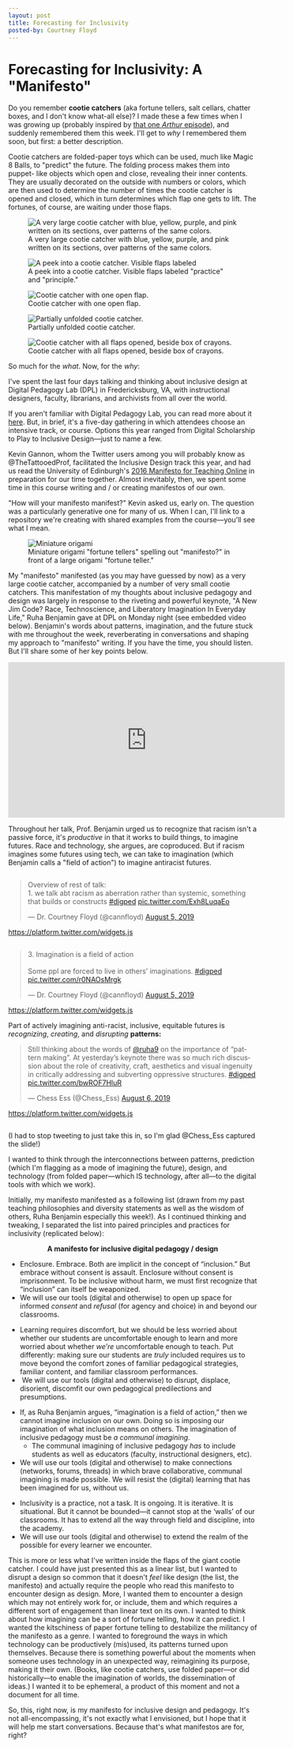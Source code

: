 ```yaml
---
layout: post
title: Forecasting for Inclusivity
posted-by: Courtney Floyd
---
```

<h1> Forecasting for Inclusivity: A "Manifesto" </h1>
<!-- wp:paragraph --><p>Do you remember <strong>cootie catchers</strong> (aka fortune tellers, salt cellars, chatter boxes, and I don't know what-all else)? I made these a few times when I was growing up (probably inspired by <a href="https://www.youtube.com/watch?v=U6hOtwP_Ocw" target="_blank" rel="noreferrer noopener" aria-label="that one Arthur episode (opens in a new tab)">that one <em>Arthur</em> episode</a>), and suddenly remembered them this week. I'll get to <em>why </em>I remembered them soon, but first: a better description.</p><!-- /wp:paragraph -->

<!-- wp:paragraph --><p>Cootie catchers are folded-paper toys which can be used, much like Magic 8 Balls, to "predict" the future. The folding process makes them into puppet- like objects which open and close, revealing their inner contents. They are usually decorated on the outside with numbers or colors, which are then used to determine the number of times the cootie catcher is opened and closed, which in turn determines which flap one gets to lift. The fortunes, of course, are waiting under those flaps.</p><!-- /wp:paragraph -->

<!-- wp:image {"id":3383,"sizeSlug":"large"} --><figure class="wp-block-image size-large"><img class="wp-image-3383" src="https://courtneyafloyd.files.wordpress.com/2019/08/img_8828-1.jpg" alt="A very large cootie catcher with blue, yellow, purple, and pink written on its sections, over patterns of the same colors." /><figcaption>A very large cootie catcher with blue, yellow, purple, and pink written on its sections, over patterns of the same colors.</figcaption></figure><!-- /wp:image -->

<figure><img class="wp-image-3377" src="https://courtneyafloyd.files.wordpress.com/2019/08/img_8835.jpg" alt="A peek into a cootie catcher. Visible flaps labeled "practice" and "principle."" data-id="3377" data-link="https://courtneyafloyd.com/img_8835/" /><figcaption>A peek into a cootie catcher. Visible flaps labeled "practice" and "principle."</figcaption></figure>

<figure><img class="wp-image-3378" src="https://courtneyafloyd.files.wordpress.com/2019/08/img_8836.jpg" alt="Cootie catcher with one open flap." data-id="3378" data-link="https://courtneyafloyd.com/img_8836/" /><figcaption>Cootie catcher with one open flap.</figcaption></figure>

<figure><img class="wp-image-3379" src="https://courtneyafloyd.files.wordpress.com/2019/08/img_8840.jpg" alt="Partially unfolded cootie catcher." data-id="3379" data-link="https://courtneyafloyd.com/img_8840/" /><figcaption>Partially unfolded cootie catcher.</figcaption></figure>

<figure><img class="wp-image-3380" src="https://courtneyafloyd.files.wordpress.com/2019/08/img_8841.jpg" alt="Cootie catcher with all flaps opened, beside box of crayons." data-id="3380" data-link="https://courtneyafloyd.com/img_8841/" /><figcaption>Cootie catcher with all flaps opened, beside box of crayons.</figcaption></figure>

<!-- wp:paragraph --><p>So much for the <em>what</em>. Now, for the <em>why</em>:</p><!-- /wp:paragraph -->

<!-- wp:paragraph --><p>I've spent the last four days talking and thinking about inclusive design at Digital Pedagogy Lab (DPL) in Fredericksburg, VA, with instructional designers, faculty, librarians, and archivists from all over the world.</p><!-- /wp:paragraph -->

<!-- wp:paragraph --><p>If you aren't familiar with Digital Pedagogy Lab, you can read more about it <a href="http://www.digitalpedagogylab.com/about/" target="_blank" rel="noreferrer noopener" aria-label="here (opens in a new tab)">here</a>. But, in brief, it's a five-day gathering in which attendees choose an intensive track, or course. Options this year ranged from Digital Scholarship to Play to Inclusive Design––just to name a few.</p><!-- /wp:paragraph -->

<!-- wp:paragraph --><p>Kevin Gannon, whom the Twitter users among you will probably know as @TheTattooedProf, facilitated the Inclusive Design track this year, and had us read the University of Edinburgh's <a href="https://blogs.ed.ac.uk/manifestoteachingonline/the-text/" target="_blank" rel="noreferrer noopener" aria-label="2016 Manifesto for Teaching Online.  (opens in a new tab)">2016 Manifesto for Teaching Online</a> in preparation for our time together. Almost inevitably, then, we spent some time in this course writing and / or creating manifestos of our own.</p><!-- /wp:paragraph -->

<!-- wp:paragraph --><p>"How will your manifesto manifest?" Kevin asked us, early on. The question was a particularly generative one for many of us. When I can, I'll link to a repository we're creating with shared examples from the course––you'll see what I mean.</p><!-- /wp:paragraph -->

<!-- wp:image {"id":3364,"sizeSlug":"large"} --><figure class="wp-block-image size-large"><img class="wp-image-3364" src="https://courtneyafloyd.files.wordpress.com/2019/08/img_8832.jpg" alt="Miniature origami " /><figcaption>Miniature origami "fortune tellers" spelling out "manifesto?" in front of a large origami "fortune teller."</figcaption></figure><!-- /wp:image -->

<!-- wp:paragraph --><p>My "manifesto" manifested (as you may have guessed by now) as a very large cootie catcher, accompanied by a number of very small cootie catchers. This manifestation of my thoughts about inclusive pedagogy and design was largely in response to the riveting and powerful keynote, "A New Jim Code? Race, Technoscience, and Liberatory Imagination In Everyday Life," Ruha Benjamin gave at DPL on Monday night (see embedded video below). Benjamin's words about patterns, imagination, and the future stuck with me throughout the week, reverberating in conversations and shaping my approach to "manifesto" writing. If you have the time, you should listen. But I'll share some of her key points below.</p><!-- /wp:paragraph -->

<iframe width="560" height="315" src="https://www.youtube.com/embed/wJPhN4mucCQ" frameborder="0" allow="accelerometer; autoplay; encrypted-media; gyroscope; picture-in-picture" allowfullscreen></iframe>

<!-- wp:paragraph --><p>Throughout her talk, Prof. Benjamin urged us to recognize that racism isn't a passive force, it's <em>productive</em> in that it works to build things, to imagine futures. Race and technology, she argues, are coproduced. But if racism imagines some futures using tech, we can take to imagination (which Benjamin calls a "field of action") to imagine antiracist futures.</p><!-- /wp:paragraph -->

<!-- wp:image {"id":3389,"sizeSlug":"large"} --><figure class="wp-block-image size-large"><img class="wp-image-3389" src="https://courtneyafloyd.files.wordpress.com/2019/08/screen-shot-2019-08-08-at-9.38.42-pm.png" alt="" /></figure><!-- /wp:image -->

<!-- wp:html --><blockquote class="twitter-tweet"><p dir="ltr" lang="en">Overview of rest of talk: <br />1. we talk abt racism as aberration rather than systemic, something that builds or constructs <a href="https://twitter.com/hashtag/digped?src=hash&ref_src=twsrc%5Etfw">#digped</a> <a href="https://t.co/Exh8LuqaEo">pic.twitter.com/Exh8LuqaEo</a></p>— Dr. Courtney Floyd (@cannfloyd) <a href="https://twitter.com/cannfloyd/status/1158483329911595008?ref_src=twsrc%5Etfw">August 5, 2019</a></blockquote><p><a href="https://platform.twitter.com/widgets.js">https://platform.twitter.com/widgets.js</a></p><!-- /wp:html -->

<!-- wp:image {"id":3390,"sizeSlug":"large"} --><figure class="wp-block-image size-large"><img class="wp-image-3390" src="https://courtneyafloyd.files.wordpress.com/2019/08/screen-shot-2019-08-08-at-9.38.18-pm.png" alt="" /></figure><!-- /wp:image -->

<!-- wp:html --><blockquote class="twitter-tweet"><p dir="ltr" lang="en">3. Imagination is a field of action<br /><br />Some ppl are forced to live in others’ imaginations. <a href="https://twitter.com/hashtag/digped?src=hash&ref_src=twsrc%5Etfw">#digped</a> <a href="https://t.co/r0NAOsMrgk">pic.twitter.com/r0NAOsMrgk</a></p>— Dr. Courtney Floyd (@cannfloyd) <a href="https://twitter.com/cannfloyd/status/1158483364103503872?ref_src=twsrc%5Etfw">August 5, 2019</a></blockquote><p><a href="https://platform.twitter.com/widgets.js">https://platform.twitter.com/widgets.js</a></p><!-- /wp:html -->

<!-- wp:paragraph --><p>Part of actively imagining anti-racist, inclusive, equitable futures is <em>recognizing</em>, <em>creating</em>, and <em>disrupting</em> <strong>patterns:</strong></p><!-- /wp:paragraph -->

<!-- wp:html --><blockquote class="twitter-tweet"><p dir="ltr" lang="en">Still thinking about the words of <a href="https://twitter.com/ruha9?ref_src=twsrc%5Etfw">@ruha9</a> on the importance of “pattern making”. At yesterday’s keynote there was so much rich discussion about the role of creativity, craft, aesthetics and visual ingenuity in critically addressing and subverting oppressive structures. <a href="https://twitter.com/hashtag/digped?src=hash&ref_src=twsrc%5Etfw">#digped</a> <a href="https://t.co/bwROF7HluR">pic.twitter.com/bwROF7HluR</a></p>— Chess Ess (@Chess_Ess) <a href="https://twitter.com/Chess_Ess/status/1158699330808758272?ref_src=twsrc%5Etfw">August 6, 2019</a></blockquote><p><a href="https://platform.twitter.com/widgets.js">https://platform.twitter.com/widgets.js</a></p><!-- /wp:html -->

<!-- wp:image {"sizeSlug":"large"} --><figure class="wp-block-image size-large"><img src="https://courtneyafloyd.wordpress.com/b3585a36-1ba1-4097-9aae-7ff49ea623b3" alt="" /></figure><!-- /wp:image -->

<!-- wp:paragraph --><p>(I had to stop tweeting to just take this in, so I'm glad @Chess_Ess captured the slide!)</p><!-- /wp:paragraph -->

<!-- wp:paragraph --><p>I wanted to think through the interconnections between patterns, prediction (which I'm flagging as a mode of imagining the future), design, and technology (from folded paper––which IS technology, after all––to the digital tools with which we work).</p><!-- /wp:paragraph -->

<!-- wp:paragraph --><p>Initially, my manifesto manifested as a following list (drawn from my past teaching philosophies and diversity statements as well as the wisdom of others, Ruha Benjamin especially this week!). As I continued thinking and tweaking, I separated the list into paired principles and practices for inclusivity (replicated below):</p><!-- /wp:paragraph -->

<!-- wp:paragraph {"align":"center"} --><p style="text-align: center;"><strong>A manifesto for inclusive digital pedagogy / design</strong></p><!-- /wp:paragraph -->

<!-- wp:list --><ul><li>Enclosure. Embrace. Both are implicit in the concept of “inclusion.” But embrace without consent is assault. Enclosure without consent is imprisonment. To be inclusive without harm, we must first recognize that “inclusion” can itself be weaponized. </li><li>We will use our tools (digital and otherwise) to open up space for informed <em>consent </em>and <em>refusal</em> (for agency and choice) in and beyond our classrooms.</li></ul><!-- /wp:list -->

<!-- wp:list --><ul><li>Learning requires discomfort, but we should be less worried about whether our students are uncomfortable enough to learn and more worried about whether <em>we</em>’<em>re </em>uncomfortable enough to teach. Put differently: making sure our students are <em>truly</em> included requires us to move beyond the comfort zones of familiar pedagogical strategies, familiar content, and familiar classroom performances.</li><li> We will use our tools (digital and otherwise) to disrupt, displace, disorient, discomfit our own pedagogical predilections and presumptions.</li></ul><!-- /wp:list -->

<!-- wp:list --><ul><li>If, as Ruha Benjamin argues, “imagination is a field of action,” then we cannot imagine inclusion on our own. Doing so is imposing our imagination of what inclusion means on others. The imagination of inclusive pedagogy must be <em>a communal imagining</em>.<ul><li>The communal imagining of inclusive pedagogy <em>has </em>to include students as well as educators (faculty, instructional designers, etc).</li></ul></li><li>We will use our tools (digital and otherwise) to make connections (networks, forums, threads) in which brave collaborative, communal imagining is made possible. We will resist the (digital) learning that has been imagined for us, without us.</li></ul><!-- /wp:list -->

<!-- wp:list --><ul><li>Inclusivity is a practice, not a task. It is ongoing. It is iterative. It is situational. But it cannot be bounded––it cannot stop at the ‘walls’ of our classrooms. It has to extend all the way through field and discipline, into the academy.</li><li>We will use our tools (digital and otherwise) to extend the realm of the possible for every learner we encounter.</li></ul><!-- /wp:list -->

<!-- wp:paragraph --><p>This is more or less what I've written inside the flaps of the giant cootie catcher. I could have just presented this as a linear list, but I wanted to disrupt a design so common that it doesn't <em>feel </em>like design (the list, the manifesto) and actually require the people who read this manifesto to encounter design as design. More, I wanted them to encounter a design which may not entirely work for, or include, them and which requires a different sort of engagement than linear text on its own. I wanted to think about how imagining can be a sort of fortune telling, how it can predict. I wanted the kitschiness of paper fortune telling to destabilize the militancy of the manifesto as a genre. I wanted to foreground the ways in which technology can be productively (mis)used, its patterns turned upon themselves. Because there is something powerful about the moments when someone uses technology in an unexpected way, reimagining its purpose, making it their own. (Books, like cootie catchers, use folded paper––or did historically––to enable the imagination of worlds, the dissemination of ideas.) I wanted it to be ephemeral, a product of this moment and not a document for all time.</p><!-- /wp:paragraph -->

<!-- wp:paragraph --><p>So, this, right now, is my manifesto for inclusive design and pedagogy. It's not all-encompassing, it's not exactly what I envisioned, but I hope that it will help me start conversations. Because that's what manifestos are for, right?</p><!-- /wp:paragraph -->

<!-- wp:image {"id":3387,"sizeSlug":"large"} --><figure class="wp-block-image size-large"><img class="wp-image-3387" src="https://courtneyafloyd.files.wordpress.com/2019/08/img_8840-1.jpg" alt="" /></figure><!-- /wp:image -->
